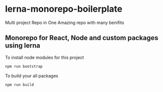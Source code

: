 # lerna-monorepo-boilerplate
Multi project Repo in One Amazing repo with many benifits

## Monorepo for React, Node and custom packages using lerna

To install node modules for this project

```bash
npm run bootstrap
```

To build your all packages
```bash
npm run build
```

